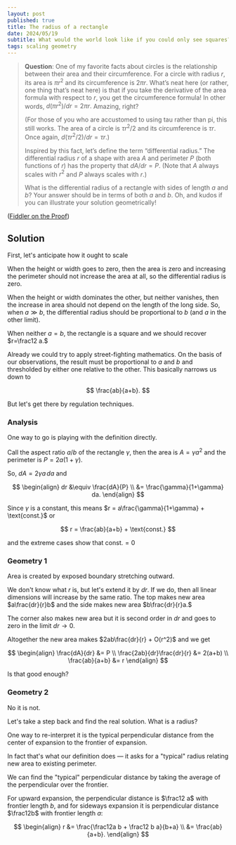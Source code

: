 ```yaml
---
layout: post
published: true
title: The radius of a rectangle
date: 2024/05/19
subtitle: What would the world look like if you could only see squares?
tags: scaling geometry
---
```


>**Question**: One of my favorite facts about circles is the relationship between their area and their circumference. For a circle with radius $r,$ its area is $\pi r^2$ and its circumference is $2\pi r.$ What’s neat here (or rather, one thing that’s neat here) is that if you take the derivative of the area formula with respect to $r,$ you get the circumference formula! In other words, $d(\pi r^2)/dr = 2\pi r.$ Amazing, right?
>
>(For those of you who are accustomed to using tau rather than pi, this still works. The area of a circle is $\tau r^2/2$ and its circumference is $\tau r.$ Once again, $d(\tau r^2/2)/dr = \tau r.$)
>
>Inspired by this fact, let’s define the term “differential radius.” The differential radius $r$ of a shape with area $A$ and perimeter $P$ (both functions of $r$) has the property that $dA/dr = P.$ (Note that $A$ always scales with $r^2$ and $P$ always scales with $r.$)
>
> What is the differential radius of a rectangle with sides of length $a$ and $b$? Your answer should be in terms of both $a$ and $b.$ Oh, and kudos if you can illustrate your solution geometrically!

<!--more-->

([Fiddler on the Proof](https://thefiddler.substack.com/p/when-is-a-triangle-like-a-circle))

## Solution

First, let's anticipate how it ought to scale

When the height or width goes to zero, then the area is zero and increasing the perimeter should not increase the area at all, so the differential radius is zero.

When the height or width dominates the other, but neither vanishes, then the increase in area should not depend on the length of the long side. So, when $a\gg b,$ the differential radius should be proportional to $b$ (and $a$ in the other limit).

When neither $a=b,$ the rectangle is a square and we should recover $r=\frac12 a.$ 

Already we could try to apply street-fighting mathematics. On the basis of our observations, the result must be proportional to $a$ and $b$ and thresholded by either one relative to the other. This basically narrows us down to

$$ \frac{ab}{a+b}. $$

But let's get there by regulation techniques.

### Analysis

One way to go is playing with the definition directly.

Call the aspect ratio $a/b$ of the rectangle $\gamma,$ then the area is $A = \gamma a^2$ and the perimeter is $P=2a(1+\gamma).$

So, $dA = 2\gamma a\, da$ and 

$$ \begin{align} dr &\equiv \frac{dA}{P} \\ &= \frac{\gamma}{1+\gamma} da. \end{align} $$

Since $\gamma$ is a constant, this means $r = a\frac{\gamma}{1+\gamma} + \text{const.}$ or 

$$ r = \frac{ab}{a+b} + \text{const.} $$

and the extreme cases show that $\text{const.}=0$

### Geometry 1

Area is created by exposed boundary stretching outward. 

We don't know what $r$ is, but let's extend it by $dr.$ If we do, then all linear dimensions will increase by the same ratio. The top makes new area $a\frac{dr}{r}b$ and the side makes new area $b\frac{dr}{r}a.$ 

The corner also makes new area but it is second order in $dr$ and goes to zero in the limit $dr \rightarrow 0.$

Altogether the new area makes $2ab\frac{dr}{r} + O(r^2)$ and we get

$$ 
  \begin{align}
    \frac{dA}{dr} &= P \\
    \frac{2ab}{dr}\frac{dr}{r} &= 2(a+b) \\
    \frac{ab}{a+b} &= r
  \end{align}
$$

Is that good enough?

### Geometry 2

No it is not.

Let's take a step back and find the real solution. What is a radius? 

One way to re-interpret it is the typical perpendicular distance from the center of expansion to the frontier of expansion.

In fact that's what our definition does — it asks for a "typical" radius relating new area to existing perimeter.

We can find the "typical" perpendicular distance by taking the average of the perpendicular over the frontier.

For upward expansion, the perpendicular distance is $\frac12 a$ with frontier length $b,$ and for sideways expansion it is perpendicular distance $\frac12b$ with frontier length $a$:

$$ 
  \begin{align}
    r &= \frac{\frac12a b + \frac12 b a}{b+a} \\
    &= \frac{ab}{a+b}.
  \end{align}    
$$



<br>
